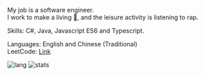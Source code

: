 My job is a software engineer.  
I work to make a living 🤣, and the leisure activity is listening to rap.  

Skills: C#, Java, Javascript ES6 and Typescript.

Languages: English and Chinese (Traditional)  
LeetCode: [Link](https://leetcode.com/umworksite/)  

![lang](https://github-readme-stats.vercel.app/api/top-langs/?username=yuhsiang237&hide=html,blade,css&layout=compact)
![stats](https://github-readme-stats.vercel.app/api?username=yuhsiang237&show_icons=true&hide=contribs)
